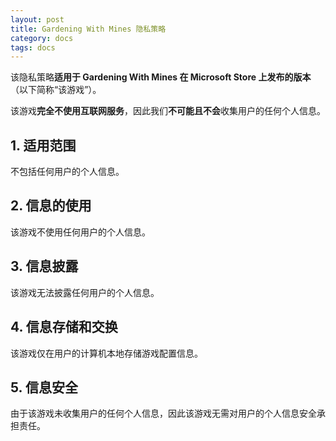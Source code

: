 ```yaml
---
layout: post
title: Gardening With Mines 隐私策略
category: docs
tags: docs
---
```


该隐私策略**适用于 Gardening With Mines 在 Microsoft Store 上发布的版本**（以下简称“该游戏”）。

该游戏**完全不使用互联网服务**，因此我们**不可能且不会**收集用户的任何个人信息。

## 1. 适用范围
不包括任何用户的个人信息。

## 2. 信息的使用
该游戏不使用任何用户的个人信息。

## 3. 信息披露
该游戏无法披露任何用户的个人信息。

## 4. 信息存储和交换
该游戏仅在用户的计算机本地存储游戏配置信息。

## 5. 信息安全
由于该游戏未收集用户的任何个人信息，因此该游戏无需对用户的个人信息安全承担责任。
